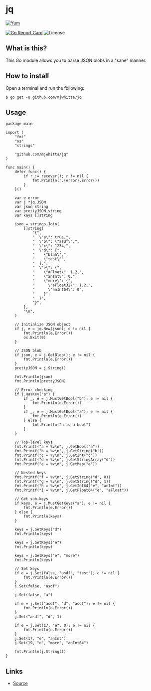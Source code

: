 # jq

[![Yum](https://img.shields.io/badge/-Buy%20me%20a%20cookie-blue?labelColor=grey&logo=cookiecutter&style=for-the-badge)](https://www.buymeacoffee.com/mjwhitta)

[![Go Report Card](https://goreportcard.com/badge/github.com/mjwhitta/jq?style=for-the-badge)](https://goreportcard.com/report/github.com/mjwhitta/jq)
![License](https://img.shields.io/github/license/mjwhitta/jq?style=for-the-badge)

## What is this?

This Go module allows you to parse JSON blobs in a "sane" manner.

## How to install

Open a terminal and run the following:

```
$ go get -u github.com/mjwhitta/jq
```

## Usage

```
package main

import (
    "fmt"
    "os"
    "strings"

    "github.com/mjwhitta/jq"
)

func main() {
    defer func() {
        if r := recover(); r != nil {
            fmt.Println(r.(error).Error())
        }
    }()

    var e error
    var j *jq.JSON
    var json string
    var prettyJSON string
    var keys []string

    json = strings.Join(
        []string{
            "{",
            "  \"a\": true,",
            "  \"b\": \"asdf\",",
            "  \"c\": 1234,",
            "  \"d\": [",
            "    \"blah\",",
            "    \"test\"",
            "  ],",
            "  \"e\": {",
            "    \"aFloat\": 1.2,",
            "    \"anInt\": 0,",
            "    \"more\": {",
            "      \"aFloat32\": 1.2,",
            "      \"anInt64\": 0",
            "    }",
            "  }",
            "}",
        },
        "\n",
    )

    // Initialize JSON object
    if j, e = jq.New(json); e != nil {
        fmt.Println(e.Error())
        os.Exit(0)
    }

    // JSON blob
    if json, e = j.GetBlob(); e != nil {
        fmt.Println(e.Error())
    }
    prettyJSON = j.String()

    fmt.Println(json)
    fmt.Println(prettyJSON)

    // Error checking
    if j.HasKey("a") {
        if _, e = j.MustGetBool("b"); e != nil {
            fmt.Println(e.Error())
        }
        if _, e = j.MustGetBool("a"); e != nil {
            fmt.Println(e.Error())
        } else {
            fmt.Println("a is a bool")
        }
    }

    // Top-level keys
    fmt.Printf("a = %v\n", j.GetBool("a"))
    fmt.Printf("b = %v\n", j.GetString("b"))
    fmt.Printf("c = %v\n", j.GetInt("c"))
    fmt.Printf("d = %v\n", j.GetStringArray("d"))
    fmt.Printf("e = %v\n", j.GetMap("e"))

    // Nested keys
    fmt.Printf("f = %v\n", j.GetString("d", 0))
    fmt.Printf("g = %v\n", j.GetString("d", 1))
    fmt.Printf("h = %v\n", j.GetInt64("e", "anInt"))
    fmt.Printf("i = %v\n", j.GetFloat64("e", "aFloat"))

    // Get sub-keys
    if keys, e = j.MustGetKeys("a"); e != nil {
        fmt.Println(e.Error())
    } else {
        fmt.Println(keys)
    }

    keys = j.GetKeys("d")
    fmt.Println(keys)

    keys = j.GetKeys("e")
    fmt.Println(keys)

    keys = j.GetKeys("e", "more")
    fmt.Println(keys)

    // Set keys
    if e = j.Set(false, "asdf", "test"); e != nil {
        fmt.Println(e.Error())
    }
    j.Set(false, "asdf")

    j.Set(false, "a")

    if e = j.Set("asdf", "d", "asdf"); e != nil {
        fmt.Println(e.Error())
    }
    j.Set("asdf", "d", 1)

    if e = j.Set(17, "e", 0); e != nil {
        fmt.Println(e.Error())
    }
    j.Set(17, "e", "anInt")
    j.Set(19, "e", "more", "anInt64")

    fmt.Println(j.String())
}
```

## Links

- [Source](https://github.com/mjwhitta/jq)
